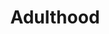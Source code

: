 ---
title: Adulthood
longTitle: 'Adulthood'
tags:
- gccommon
french:
- "[[Age adulte]]"
relatedTerm:
- "[[Adults]]"
scopeNote:
- "The state of legal age of majority"
---